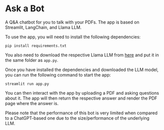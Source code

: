 # Ask a Bot

A Q&A chatbot for you to talk with your PDFs. The app is based on Streamlit, LangChain, and Llama LLM.

To use the app, you will need to install the following dependencies:

`pip install requirements.txt`

You also need to download the respective Llama LLM from [here](https://huggingface.co/TheBloke/Llama-2-13B-chat-GGML) and put it in the same folder as `app.py`.

Once you have installed the dependencies and downloaded the LLM model, you can run the following command to start the app:

`streamlit run app.py`

You can then interact with the app by uploading a PDF and asking questions about it.
The app will then return the respective answer and render the PDF page where the answer is.

Please note that the performance of this bot is very limited when compared to a ChatGPT-based one due to the size/performance of the underlying LLM.
